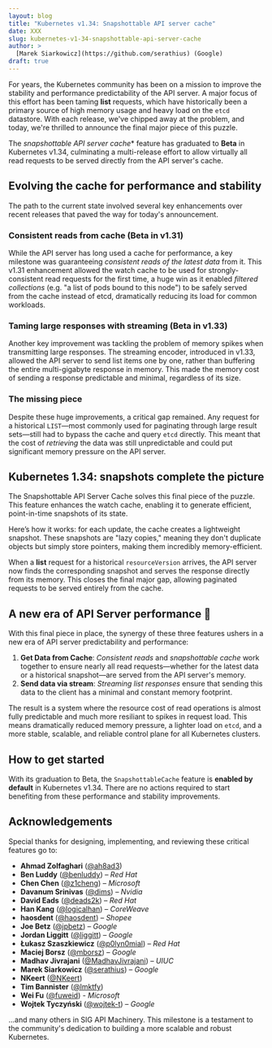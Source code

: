 ```yaml
---
layout: blog
title: "Kubernetes v1.34: Snapshottable API server cache"
date: XXX
slug: kubernetes-v1-34-snapshottable-api-server-cache
author: >
  [Marek Siarkowicz](https://github.com/serathius) (Google)
draft: true
---
```


For years, the Kubernetes community has been on a mission to improve the stability and performance predictability of the API server.
A major focus of this effort has been taming **list** requests, which have historically been a primary source of high memory usage and heavy load on the `etcd` datastore.
With each release, we've chipped away at the problem, and today, we're thrilled to announce the final major piece of this puzzle.

The *snapshottable API server cache** feature has graduated to **Beta** in Kubernetes v1.34,
culminating a multi-release effort to allow virtually all read requests to be served directly from the API server's cache.

## Evolving the cache for performance and stability

The path to the current state involved several key enhancements over recent releases that paved the way for today's announcement.

### Consistent reads from cache (Beta in v1.31)

While the API server has long used a cache for performance, a key milestone was guaranteeing *consistent reads of the latest data* from it. This v1.31 enhancement allowed the watch cache to be used for strongly-consistent read requests for the first time, a huge win as it enabled *filtered collections* (e.g. "a list of pods bound to this node") to be safely served from the cache instead of etcd, dramatically reducing its load for common workloads.

### Taming large responses with streaming (Beta in v1.33)

Another key improvement was tackling the problem of memory spikes when transmitting large responses. The streaming encoder, introduced in v1.33, allowed the API server to send list items one by one, rather than buffering the entire multi-gigabyte response in memory. This made the memory cost of sending a response predictable and minimal, regardless of its size.

### The missing piece

Despite these huge improvements, a critical gap remained. Any request for a historical `LIST`—most commonly used for paginating through large result sets—still had to bypass the cache and query `etcd` directly. This meant that the cost of *retrieving* the data was still unpredictable and could put significant memory pressure on the API server.

## Kubernetes 1.34: snapshots complete the picture

The Snapshottable API Server Cache solves this final piece of the puzzle.
This feature enhances the watch cache, enabling it to generate efficient, point-in-time snapshots of its state.

Here’s how it works: for each update, the cache creates a lightweight snapshot.
These snapshots are "lazy copies," meaning they don't duplicate objects but simply store pointers, making them incredibly memory-efficient.

When a **list** request for a historical `resourceVersion` arrives, the API server now finds the corresponding snapshot and serves the response directly from its memory.
This closes the final major gap, allowing paginated requests to be served entirely from the cache.

## A new era of API Server performance 🚀

With this final piece in place, the synergy of these three features ushers in a new era of API server predictability and performance:

1. **Get Data from Cache**: *Consistent reads* and *snapshottable cache* work together to ensure nearly all read requests—whether for the latest data or a historical snapshot—are served from the API server's memory.
2. **Send data via stream**: *Streaming list responses* ensure that sending this data to the client has a minimal and constant memory footprint.

The result is a system where the resource cost of read operations is almost fully predictable and much more resiliant to spikes in request load.
This means dramatically reduced memory pressure, a lighter load on `etcd`, and a more stable, scalable, and reliable control plane for all Kubernetes clusters.

## How to get started

With its graduation to Beta, the `SnapshottableCache` feature is **enabled by default** in Kubernetes v1.34. There are no actions required to start benefiting from these performance and stability improvements.

## Acknowledgements

Special thanks for designing, implementing, and reviewing these critical features go to:
* **Ahmad Zolfaghari** ([@ah8ad3](https://github.com/ah8ad3))
* **Ben Luddy** ([@benluddy](https://github.com/benluddy)) – *Red Hat*
* **Chen Chen** ([@z1cheng](https://github.com/z1cheng)) – *Microsoft*
* **Davanum Srinivas** ([@dims](https://github.com/dims)) – *Nvidia*
* **David Eads** ([@deads2k](https://github.com/deads2k)) – *Red Hat*
* **Han Kang** ([@logicalhan](https://github.com/logicalhan)) – *CoreWeave*
* **haosdent** ([@haosdent](https://github.com/haosdent)) – *Shopee*
* **Joe Betz** ([@jpbetz](https://github.com/jpbetz)) – *Google*
* **Jordan Liggitt** ([@liggitt](https://github.com/liggitt)) – *Google*
* **Łukasz Szaszkiewicz** ([@p0lyn0mial](https://github.com/p0lyn0mial)) – *Red Hat*
* **Maciej Borsz** ([@mborsz](https://github.com/mborsz)) – *Google*
* **Madhav Jivrajani** ([@MadhavJivrajani](https://github.com/MadhavJivrajani)) – *UIUC*
* **Marek Siarkowicz** ([@serathius](https://github.com/serathius)) – *Google*
* **NKeert** ([@NKeert](https://github.com/NKeert))
* **Tim Bannister** ([@lmktfy](https://github.com/lmktfy))
* **Wei Fu** ([@fuweid](https://github.com/fuweid)) - *Microsoft*
* **Wojtek Tyczyński** ([@wojtek-t](https://github.com/wojtek-t)) – *Google*

...and many others in SIG API Machinery. This milestone is a testament to the community's dedication to building a more scalable and robust Kubernetes.
